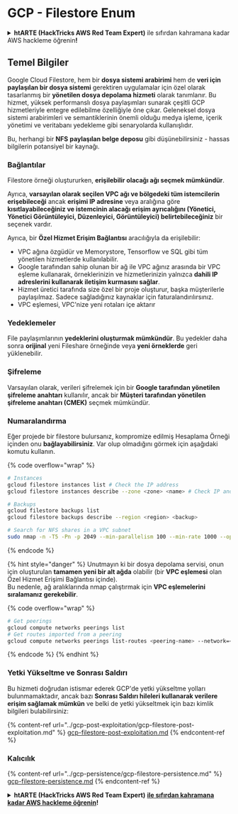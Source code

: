 # GCP - Filestore Enum

<details>

<summary><strong>htARTE (HackTricks AWS Red Team Expert)</strong> ile sıfırdan kahramana kadar AWS hackleme öğrenin<strong>!</strong></summary>

HackTricks'ı desteklemenin diğer yolları:

* Şirketinizi HackTricks'te **reklamınızı görmek** veya HackTricks'i **PDF olarak indirmek** için [**ABONELİK PLANLARI**](https://github.com/sponsors/carlospolop)'na göz atın!
* [**Resmi PEASS & HackTricks ürünlerini**](https://peass.creator-spring.com) edinin
* [**The PEASS Family**](https://opensea.io/collection/the-peass-family) koleksiyonumuzdaki özel [**NFT'leri**](https://opensea.io/collection/the-peass-family) keşfedin
* 💬 [**Discord grubuna**](https://discord.gg/hRep4RUj7f) veya [**telegram grubuna**](https://t.me/peass) **katılın** veya **Twitter** 🐦 [**@carlospolopm**](https://twitter.com/carlospolopm)'u **takip edin**.
* **Hacking hilelerinizi** [**HackTricks**](https://github.com/carlospolop/hacktricks) ve [**HackTricks Cloud**](https://github.com/carlospolop/hacktricks-cloud) github reposuna **PR göndererek** paylaşın.

</details>

## Temel Bilgiler

Google Cloud Filestore, hem bir **dosya sistemi arabirimi** hem de **veri için paylaşılan bir dosya sistemi** gerektiren uygulamalar için özel olarak tasarlanmış bir **yönetilen dosya depolama hizmeti** olarak tanımlanır. Bu hizmet, yüksek performanslı dosya paylaşımları sunarak çeşitli GCP hizmetleriyle entegre edilebilme özelliğiyle öne çıkar. Geleneksel dosya sistemi arabirimleri ve semantiklerinin önemli olduğu medya işleme, içerik yönetimi ve veritabanı yedekleme gibi senaryolarda kullanışlıdır.

Bu, herhangi bir **NFS** **paylaşılan belge deposu** gibi düşünebilirsiniz - hassas bilgilerin potansiyel bir kaynağı.

### Bağlantılar

Filestore örneği oluştururken, **erişilebilir olacağı ağı seçmek mümkündür**.

Ayrıca, **varsayılan olarak seçilen VPC ağı ve bölgedeki tüm istemcilerin erişebileceği** ancak **erişimi IP adresine** veya aralığına göre **kısıtlayabileceğiniz ve istemcinin alacağı erişim ayrıcalığını (Yönetici, Yönetici Görüntüleyici, Düzenleyici, Görüntüleyici) belirtebileceğiniz** bir seçenek vardır.

Ayrıca, bir **Özel Hizmet Erişim Bağlantısı** aracılığıyla da erişilebilir:

* VPC ağına özgüdür ve Memorystore, Tensorflow ve SQL gibi tüm yönetilen hizmetlerde kullanılabilir.
* Google tarafından sahip olunan bir ağ ile VPC ağınız arasında bir VPC eşleme kullanarak, örneklerinizin ve hizmetlerinizin yalnızca **dahili IP adreslerini kullanarak iletişim kurmasını sağlar**.
* Hizmet üretici tarafında size özel bir proje oluşturur, başka müşterilerle paylaşılmaz. Sadece sağladığınız kaynaklar için faturalandırılırsınız.
* VPC eşlemesi, VPC'nize yeni rotaları içe aktarır

### Yedeklemeler

File paylaşımlarının **yedeklerini oluşturmak mümkündür**. Bu yedekler daha sonra **orijinal** yeni Fileshare örneğinde veya **yeni örneklerde** geri yüklenebilir.

### Şifreleme

Varsayılan olarak, verileri şifrelemek için bir **Google tarafından yönetilen şifreleme anahtarı** kullanılır, ancak bir **Müşteri tarafından yönetilen şifreleme anahtarı (CMEK)** seçmek mümkündür.

### Numaralandırma

Eğer projede bir filestore bulursanız, kompromize edilmiş Hesaplama Örneği içinden onu **bağlayabilirsiniz**. Var olup olmadığını görmek için aşağıdaki komutu kullanın.

{% code overflow="wrap" %}
```bash
# Instances
gcloud filestore instances list # Check the IP address
gcloud filestore instances describe --zone <zone> <name> # Check IP and access restrictions

# Backups
gcloud filestore backups list
gcloud filestore backups describe --region <region> <backup>

# Search for NFS shares in a VPC subnet
sudo nmap -n -T5 -Pn -p 2049 --min-parallelism 100 --min-rate 1000 --open 10.99.160.2/20
```
{% endcode %}

{% hint style="danger" %}
Unutmayın ki bir dosya depolama servisi, onun için oluşturulan **tamamen yeni bir alt ağda** olabilir (bir **VPC eşlemesi** olan Özel Hizmet Erişimi Bağlantısı içinde).\
Bu nedenle, ağ aralıklarında nmap çalıştırmak için **VPC eşlemelerini sıralamanız gerekebilir**.

{% code overflow="wrap" %}
```bash
# Get peerings
gcloud compute networks peerings list
# Get routes imported from a peering
gcloud compute networks peerings list-routes <peering-name> --network=<network-name> --region=<region> --direction=INCOMING
```
{% endcode %}
{% endhint %}

### Yetki Yükseltme ve Sonrası Saldırı

Bu hizmeti doğrudan istismar ederek GCP'de yetki yükseltme yolları bulunmamaktadır, ancak bazı **Sonrası Saldırı hileleri kullanarak verilere erişim sağlamak mümkün** ve belki de yetki yükseltmek için bazı kimlik bilgileri bulabilirsiniz:

{% content-ref url="../gcp-post-exploitation/gcp-filestore-post-exploitation.md" %}
[gcp-filestore-post-exploitation.md](../gcp-post-exploitation/gcp-filestore-post-exploitation.md)
{% endcontent-ref %}

### Kalıcılık

{% content-ref url="../gcp-persistence/gcp-filestore-persistence.md" %}
[gcp-filestore-persistence.md](../gcp-persistence/gcp-filestore-persistence.md)
{% endcontent-ref %}

<details>

<summary><strong>htARTE (HackTricks AWS Red Team Expert)</strong> <a href="https://training.hacktricks.xyz/courses/arte"><strong>ile sıfırdan kahramana kadar AWS hackleme öğrenin</strong></a><strong>!</strong></summary>

HackTricks'i desteklemenin diğer yolları:

* Şirketinizi HackTricks'te **tanıtmak** veya HackTricks'i **PDF olarak indirmek** için [**ABONELİK PLANLARINI**](https://github.com/sponsors/carlospolop) kontrol edin!
* [**Resmi PEASS & HackTricks ürünlerini**](https://peass.creator-spring.com) edinin
* Özel [**NFT'lerden**](https://opensea.io/collection/the-peass-family) oluşan koleksiyonumuz olan [**The PEASS Family**](https://opensea.io/collection/the-peass-family)'yi keşfedin
* 💬 [**Discord grubuna**](https://discord.gg/hRep4RUj7f) veya [**telegram grubuna**](https://t.me/peass) **katılın** veya **Twitter** 🐦 [**@carlospolopm**](https://twitter.com/carlospolopm)'u **takip edin**.
* **Hacking hilelerinizi** [**HackTricks**](https://github.com/carlospolop/hacktricks) ve [**HackTricks Cloud**](https://github.com/carlospolop/hacktricks-cloud) github reposuna **PR göndererek** paylaşın.

</details>
